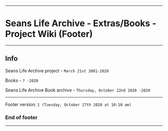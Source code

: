 
***

# Seans Life Archive - Extras/Books - Project Wiki (Footer)

***

## Info

Seans Life Archive project - `March 21st 2001-2020`

Books - `? -2020`

Seans Life Archive Book archive - `Thursday, October 22nd 2020 -2020`

***

Footer version: `1 (Tuesday, October 27th 2020 at 10:10 am)`

### End of footer

***
